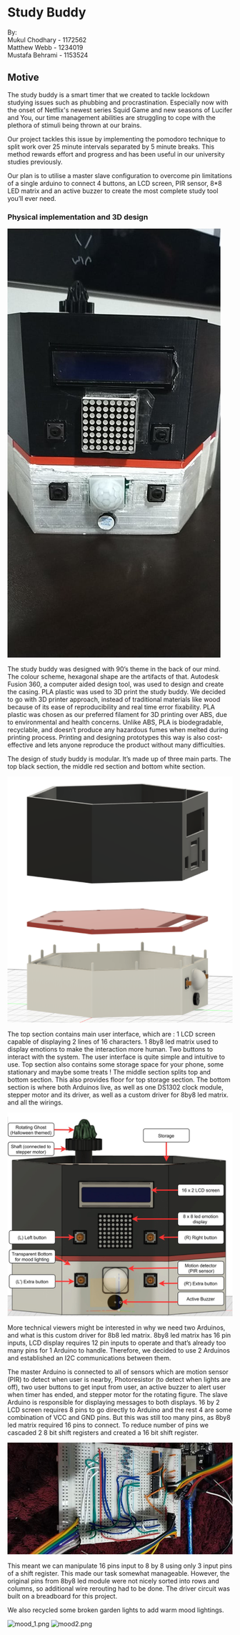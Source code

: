 # Study Buddy

By:\
Mukul Chodhary  - 1172562\
Matthew Webb    - 1234019\
Mustafa Behrami - 1153524

## Motive
The study buddy is a smart timer that we created to tackle lockdown studying issues such as phubbing and procrastination. Especially now with the onset of Netflix's newest series Squid Game and new seasons of Lucifer and You, our time management abilities are struggling to cope with the plethora of stimuli being thrown at our brains.

Our project tackles this issue by implementing the pomodoro technique to split work over 25 minute intervals separated by 5 minute breaks. This method rewards effort and progress and has been useful in our university studies previously.

Our plan is to utilise a master slave configuration to overcome pin limitations of a single arduino to connect 4 buttons, an LCD screen, PIR sensor, 8*8 LED matrix and an active buzzer to create the most complete study tool you’ll ever need.



### Physical implementation and 3D design

![buddy.png](buddy.jpg)

The study buddy was designed with 90’s theme in the back of our mind. The colour scheme, hexagonal shape are the artifacts of that. Autodesk Fusion 360, a computer aided design tool,  was used to design and create the casing. PLA plastic was used to 3D print the study buddy. We decided to go with 3D printer approach, instead of traditional materials like wood because of its ease of reproducibility and real time error fixability. PLA plastic was chosen as our preferred filament for 3D printing over ABS, due to environmental and health concerns. Unlike ABS,  PLA is biodegradable, recyclable, and doesn’t produce any hazardous fumes when melted during printing process. 
Printing and designing prototypes this way is also cost-effective and lets anyone reproduce the product without many difficulties. 

The design of study buddy is modular. It’s made up of three main parts. The top black section, the middle red section and bottom white section. 

![modular_design.png](modular_design.png)

The top section contains main user interface, which are : 1 LCD screen capable of displaying 2 lines of 16 characters. 1 8by8 led matrix used to display emotions to make the interaction more human. Two buttons to interact with the system. The user interface is quite simple and intuitive to use. Top section also contains some storage space for your phone, some stationary and maybe some treats !
The middle section splits top and bottom section. This also provides floor for top storage section. 
The bottom section is where both Arduinos live, as well as one DS1302 clock module, stepper motor and its driver, as well as a custom driver for 8by8 led matrix.  and all the wirings. 

![front_panel.png](front_panel.png)

More technical viewers might be interested in why we need two Arduinos, and what is this custom driver for 8b8 led matrix. 8by8 led matrix has 16 pin inputs, LCD display requires 12 pin inputs to operate and that’s already too many pins for 1 Arduino to handle. Therefore, we decided to use 2 Arduinos and established an I2C communications between them. 

The master Arduino is connected to all of sensors which are motion sensor (PIR) to detect when user is nearby, Photoresistor (to detect when lights are off),  two user buttons to get input from user, an active buzzer to alert user when timer has ended, and stepper motor for the rotating figure. 
The slave Arduino is responsible for displaying messages to both displays. 16 by 2 LCD screen requires 8 pins to go directly to Arduino and the rest 4 are some combination of VCC and GND pins. But this was still too many pins, as 8by8 led matrix required 16 pins to connect. To reduce number of pins we cascaded 2 8 bit shift registers and created a 16 bit shift register.

![shift_register.png](shift_register.png)

This meant we can manipulate 16 pins input to 8 by 8 using only 3 input pins of a shift register. This made our task somewhat manageable. However, the original pins from 8by8 led module were not nicely sorted into rows and columns, so additional wire rerouting had to be done. The driver circuit was built on a breadboard for this project. 

We also recycled some broken garden lights to add warm mood lightings. 

![mood_1.png](mood_1.jpg) ![mood2.png](mood2.jpg) 
